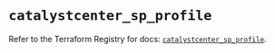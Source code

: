 # `catalystcenter_sp_profile`

Refer to the Terraform Registry for docs: [`catalystcenter_sp_profile`](https://registry.terraform.io/providers/ciscodevnet/catalystcenter/0.4.0/docs/resources/sp_profile).
